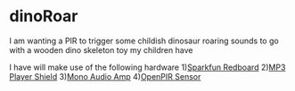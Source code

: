 <H1>dinoRoar</H1>

<p>I am wanting a PIR to trigger some childish dinosaur roaring sounds to go with a wooden dino skeleton toy my children have

I have will make use of the following hardware
1)[Sparkfun Redboard](https://www.sparkfun.com/products/13975)
2)[MP3 Player Shield](https://www.sparkfun.com/products/12660)
3)[Mono Audio Amp](https://www.sparkfun.com/products/11044)
4)[OpenPIR Sensor](https://www.sparkfun.com/products/13968)
</p>
